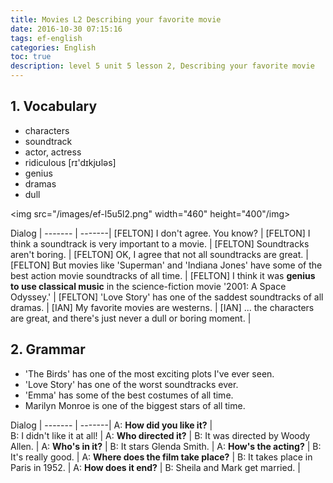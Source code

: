 ```yaml
---
title: Movies L2 Describing your favorite movie
date: 2016-10-30 07:15:16
tags: ef-english
categories: English
toc: true
description: level 5 unit 5 lesson 2, Describing your favorite movie
---
```


## 1. Vocabulary

- characters
- soundtrack
- actor, actress
- ridiculous [rɪ'dɪkjʊləs]
- genius
- dramas
- dull

<img src="/images/ef-l5u5l2.png" width="460" height="400"/img>

Dialog |
------- | -------|
[FELTON] I don't agree. You know? |
[FELTON] I think a soundtrack is very important to a movie. |
[FELTON] Soundtracks aren't boring. |
[FELTON] OK, I agree that not all soundtracks are great. |
[FELTON] But movies like 'Superman' and 'Indiana Jones' have some of the best action movie soundtracks of all time. |
[FELTON] I think it was **genius to use classical music** in the science-fiction movie '2001: A Space Odyssey.' |
[FELTON] 'Love Story' has one of the saddest soundtracks of all dramas. |
[IAN] My favorite movies are westerns. |
[IAN] ... the characters are great, and there's just never a dull or boring moment. |

## 2. Grammar

- 'The Birds' has one of the most exciting plots I've ever seen.
- 'Love Story' has one of the worst soundtracks ever.
- 'Emma' has some of the best costumes of all time.
- Marilyn Monroe is one of the biggest stars of all time.

	 	 
Dialog |
------- | -------|
A: **How did you like it?** |	
B: I didn't like it at all! |
A: **Who directed it?** |
B: It was directed by Woody Allen. |
A: **Who's in it?** |
B: It stars Glenda Smith. |
A: **How's the acting?** |
B: It's really good. |
A: **Where does the film take place?** |
B: It takes place in Paris in 1952. |
A: **How does it end?** |
B: Sheila and Mark get married. |